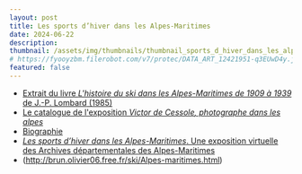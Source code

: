```yaml
---
layout: post
title: Les sports d’hiver dans les Alpes-Maritimes
date: 2024-06-22
description:
thumbnail: /assets/img/thumbnails/thumbnail_sports_d_hiver_dans_les_alpes_maritimes.png
# https://fyooyzbm.filerobot.com/v7/protec/DATA_ART_12421951-q3EUwD4y.jpg?vh=a10c13&ci_seal=7c1227c177&w=1280
featured: false
---
```


- [Extrait du livre *L'histoire du ski dans les Alpes-Maritimes de 1909 à 1939* de J.-P. <span class="capitales">Lombard</span> (1985)](https://excerpts.numilog.com/books/9782903574055.pdf)
- [Le catalogue de l'exposition *Victor <span class="capitales">de Cessole</span>, photographe dans les alpes*](http://www.victordecessole.org/pge/pge_catalogue.php)
- [Biographie](http://www.victordecessole.org/pge/pge_biographie.php)
- [*Les sports d’hiver dans les Alpes-Maritimes*. Une exposition virtuelle des Archives départementales des Alpes-Maritimes](https://cds.departement06.fr/documents/A-votre-service/Culture/archives/Expo-virtuelle/sports_hiver/cg06-archives_expv_ski_catalogue.pdf)
- (http://brun.olivier06.free.fr/ski/Alpes-maritimes.html)